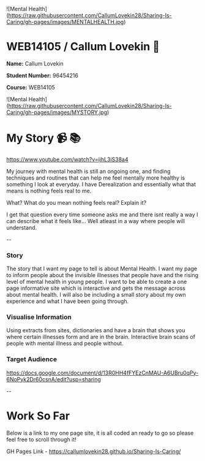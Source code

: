 ![Mental Health] (https://raw.githubusercontent.com/CallumLovekin28/Sharing-Is-Caring/gh-pages/images/MENTALHEALTH.jpg)
# WEB14105 / Callum Lovekin :boy:

**Name:** Callum Lovekin

**Student Number:** 96454216

**Course:** WEB14105


![Mental Health] (https://raw.githubusercontent.com/CallumLovekin28/Sharing-Is-Caring/gh-pages/images/MYSTORY.jpg)

# My Story :video_camera: :books:
https://www.youtube.com/watch?v=ijhL3iS38a4




My journey with mental health is still an ongoing one, and finding techniques and routines that can help me feel mentally more healthy is something I look at everyday. I have Derealization and essentially what that means is nothing feels real to me.

What? What do you mean nothing feels real? Explain it?

I get that question every time someone asks me and there isnt really a way I can describe what it feels like... Well atleast in a way where people will understand.

--
### Story

The story that I want my page to tell is about Mental Health. I want my page to inform people about the invisible illnesses that people have and the rising level of mental health in young people. I want to be able to create a one page informative site which is interactive and gets the message across about mental health. I will also be including a small story about my own experience and what I have been going through.

### Visualise Information
Using extracts from sites, dictionaries and have a brain that shows you where certain illnesses form and are in the brain. Interactive brain scans of people with mental illness and people without.

### Target Audience

https://docs.google.com/document/d/13R0HH4fFYEzCnMAU-A6UBru0qPy-6NoPyk2Dr60csnA/edit?usp=sharing

--

# Work So Far
Below is a link to my one page site, it is all coded an ready to go so please feel free to scroll through it!

GH Pages Link - https://callumlovekin28.github.io/Sharing-Is-Caring/
